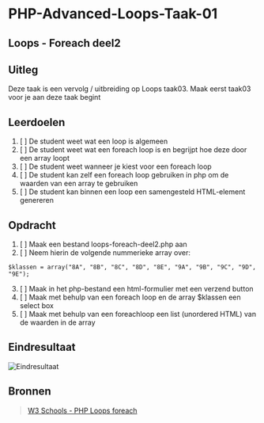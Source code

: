 # PHP-Advanced-Loops-Taak-01


## Loops - Foreach deel2


## Uitleg

Deze taak is een vervolg / uitbreiding op Loops taak03. Maak eerst taak03 voor je aan deze taak begint


## Leerdoelen

1. [ ] De student weet wat een loop is algemeen
2. [ ] De student weet wat een foreach loop is en begrijpt hoe deze door een array loopt
3. [ ] De student weet wanneer je kiest voor een foreach loop
4. [ ] De student kan zelf een foreach loop gebruiken in php om de waarden van een array te gebruiken
5. [ ] De student kan binnen een loop een samengesteld HTML-element genereren


## Opdracht

1. [ ] Maak een bestand loops-foreach-deel2.php aan
2. [ ] Neem hierin de volgende nummerieke array over:

```
$klassen = array("8A", "8B", "8C", "8D", "8E", "9A", "9B", "9C", "9D", "9E");

```
3. [ ] Maak in het php-bestand een html-formulier met een verzend button
4. [ ] Maak met behulp van een foreach loop en de array $klassen een select box
3. [ ] Maak met behulp van een foreachloop een list (unordered HTML) van de waarden in de array


## Eindresultaat

![Eindresultaat](https://github.com/ROC-van-Amsterdam-College-Amstelland/PHP-ADVANCED/blob/master/2-Loops/taak04/images/resultaat.png)

## Bronnen
> [W3 Schools - PHP Loops foreach](https://www.w3schools.com/php/php_looping_foreach.asp)

